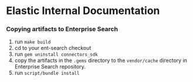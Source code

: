 # Elastic Internal Documentation

### Copying artifacts to Enterprise Search

1. run `make build`
1. cd to your ent-search checkout
1. run  `gem uninstall connectors_sdk`
1. copy the artifacts in the `.gems` directory to the `vendor/cache` directory in Enterprise Search repository.
1. run `script/bundle install`
